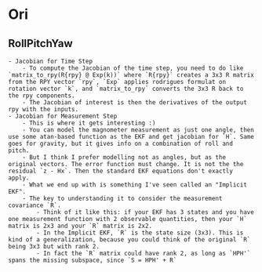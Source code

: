 # Ori

## RollPitchYaw
	- Jacobian for Time Step
		- To compute the Jacobian of the time step, you need to do like `matrix_to_rpy(R{rpy} @ Exp(k))` where `R{rpy}` creates a 3x3 R matrix from the RPY vector `rpy`, `Exp` applies rodrigues formulat on rotation vector `k`, and `matrix_to_rpy` converts the 3x3 R back to the rpy components.
		- The Jacobian of interest is then the derivatives of the output rpy with the inputs.
	- Jacobian for Measurement Step
		- This is where it gets interesting :)
		- You can model the magnometer measurement as just one angle, then use some atan-based function as the EKF and get jacobian for `H`. Same goes for gravity, but it gives info on a combination of roll and pitch.
		- But I think I prefer modelling not as angles, but as the original vectors. The error function must change. It is not the the residual `z - Hx`. Then the standard EKF equations don't exactly apply.
		- What we end up with is something I've seen called an "Implicit EKF".
		- The key to understanding it to consider the measurement covariance `R`.
			- Think of it like this: if your EKF has 3 states and you have one measurement function with 2 observable quantities, then your `H` matrix is 2x3 and your `R` matrix is 2x2.
			- In the Implicit EKF, `R` is the state size (3x3). This is kind of a generalization, because you could think of the original `R` being 3x3 but with rank 2.
			- In fact the `R` matrix could have rank 2, as long as `HPH'` spans the missing subspace, since `S = HPH' + R`
